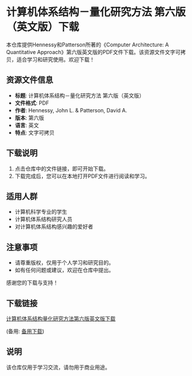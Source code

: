 # 计算机体系结构－量化研究方法 第六版（英文版）下载

本仓库提供Hennessy和Patterson所著的《Computer Architecture: A Quantitative Approach》第六版英文版的PDF文件下载。该资源文件文字可拷贝，适合学习和研究使用。欢迎下载！

## 资源文件信息

- **标题**: 计算机体系结构－量化研究方法 第六版（英文版）
- **文件格式**: PDF
- **作者**: Hennessy, John L. & Patterson, David A.
- **版本**: 第六版
- **语言**: 英文
- **特点**: 文字可拷贝

## 下载说明

1. 点击仓库中的文件链接，即可开始下载。
2. 下载完成后，您可以在本地打开PDF文件进行阅读和学习。

## 适用人群

- 计算机科学专业的学生
- 计算机体系结构研究人员
- 对计算机体系结构感兴趣的爱好者

## 注意事项

- 请尊重版权，仅用于个人学习和研究目的。
- 如有任何问题或建议，欢迎在仓库中提出。

感谢您的下载与支持！

## 下载链接
[计算机体系结构量化研究方法第六版英文版下载](https://pan.quark.cn/s/fb6bcb1f054c) 

(备用: [备用下载](https://pan.baidu.com/s/1ee6qGRG1XnoPq7ngZb-6XA?pwd=1234))

## 说明

该仓库仅用于学习交流，请勿用于商业用途。
